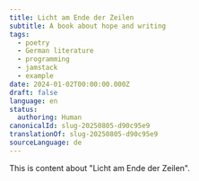 ```yaml
---
title: Licht am Ende der Zeilen
subtitle: A book about hope and writing
tags:
  - poetry
  - German literature
  - programming
  - jamstack
  - example
date: 2024-01-02T00:00:00.000Z
draft: false
language: en
status:
  authoring: Human
canonicalId: slug-20250805-d90c95e9
translationOf: slug-20250805-d90c95e9
sourceLanguage: de
---
```


This is content about "Licht am Ende der Zeilen".
